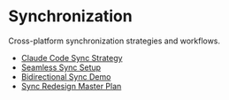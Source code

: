 # Synchronization

Cross-platform synchronization strategies and workflows.

- [Claude Code Sync Strategy](claude-code-sync-strategy.md)
- [Seamless Sync Setup](seamless-sync-setup.md)
- [Bidirectional Sync Demo](bidirectional-sync-demo.md)
- [Sync Redesign Master Plan](SYNC_REDESIGN_MASTER_PLAN.md)

